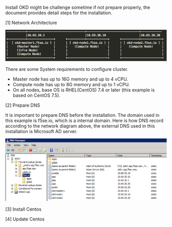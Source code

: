 Install OKD might be challenge sometime if not prepare properly, the document provides detail steps for the installation. 

[1] Network Architecture

  ![](https://github.com/cjunwchen/installokd311/blob/master/images/network_diagram.png)
  
  There are some System requirements to configure cluster.
  * Master node has up to 16G memory and up to 4 vCPU.
  * Compute node has up to 8G memory and up to 1 vCPU.
  * On all nodes, base OS is RHEL(CentOS) 7.4 or later (this example is based on CentOS 7.5).

[2]	Prepare DNS

It is important to prepare DNS before the installation. The domain used in this example is f5se.io, which is a internal   domain. Here is how DNS record according to the network diagram above, the external DNS used in this installation is Microsoft AD server. 

![](https://github.com/cjunwchen/installokd311/blob/master/images/dnsad.png)

[3] Install Centos

[4] Update Centos
  


